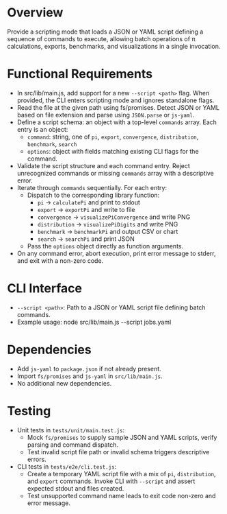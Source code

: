 # Overview

Provide a scripting mode that loads a JSON or YAML script defining a sequence of commands to execute, allowing batch operations of π calculations, exports, benchmarks, and visualizations in a single invocation.

# Functional Requirements

- In src/lib/main.js, add support for a new `--script <path>` flag. When provided, the CLI enters scripting mode and ignores standalone flags.
- Read the file at the given path using fs/promises. Detect JSON or YAML based on file extension and parse using `JSON.parse` or `js-yaml`.
- Define a script schema: an object with a top-level `commands` array. Each entry is an object:
  - `command`: string, one of `pi`, `export`, `convergence`, `distribution`, `benchmark`, `search`
  - `options`: object with fields matching existing CLI flags for the command.
- Validate the script structure and each command entry. Reject unrecognized commands or missing `commands` array with a descriptive error.
- Iterate through `commands` sequentially. For each entry:
  - Dispatch to the corresponding library function: 
    - `pi` → `calculatePi` and print to stdout
    - `export` → `exportPi` and write to file
    - `convergence` → `visualizePiConvergence` and write PNG
    - `distribution` → `visualizePiDigits` and write PNG
    - `benchmark` → `benchmarkPi` and output CSV or chart
    - `search` → `searchPi` and print JSON
  - Pass the `options` object directly as function arguments.
- On any command error, abort execution, print error message to stderr, and exit with a non-zero code.

# CLI Interface

- `--script <path>`: Path to a JSON or YAML script file defining batch commands.
- Example usage:
  node src/lib/main.js --script jobs.yaml

# Dependencies

- Add `js-yaml` to `package.json` if not already present.
- Import `fs/promises` and `js-yaml` in `src/lib/main.js`.
- No additional new dependencies.

# Testing

- Unit tests in `tests/unit/main.test.js`:
  - Mock `fs/promises` to supply sample JSON and YAML scripts, verify parsing and command dispatch.
  - Test invalid script file path or invalid schema triggers descriptive errors.
- CLI tests in `tests/e2e/cli.test.js`:
  - Create a temporary YAML script file with a mix of `pi`, `distribution`, and `export` commands. Invoke CLI with `--script` and assert expected stdout and files created.
  - Test unsupported command name leads to exit code non-zero and error message.